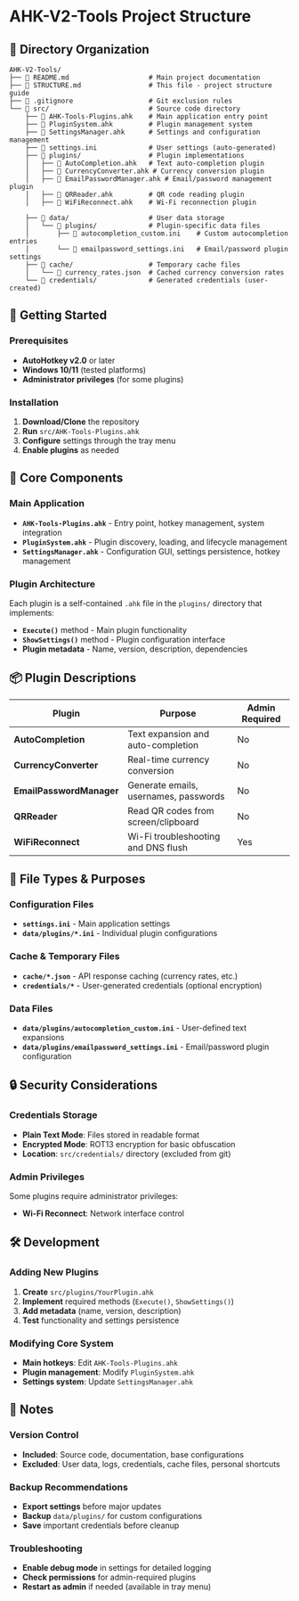 # AHK-V2-Tools Project Structure

## 📁 Directory Organization

```
AHK-V2-Tools/
├── 📄 README.md                    # Main project documentation
├── 📄 STRUCTURE.md                 # This file - project structure guide
├── 📄 .gitignore                   # Git exclusion rules
└── 📁 src/                         # Source code directory
    ├── 📄 AHK-Tools-Plugins.ahk    # Main application entry point
    ├── 📄 PluginSystem.ahk         # Plugin management system
    ├── 📄 SettingsManager.ahk      # Settings and configuration management
    ├── 📄 settings.ini             # User settings (auto-generated)
    ├── 📁 plugins/                 # Plugin implementations
    │   ├── 📄 AutoCompletion.ahk   # Text auto-completion plugin
    │   ├── 📄 CurrencyConverter.ahk # Currency conversion plugin
    │   ├── 📄 EmailPasswordManager.ahk # Email/password management plugin
    │   ├── 📄 QRReader.ahk         # QR code reading plugin
    │   ├── 📄 WiFiReconnect.ahk    # Wi-Fi reconnection plugin
    
    ├── 📁 data/                    # User data storage
    │   └── 📁 plugins/             # Plugin-specific data files
    │       ├── 📄 autocompletion_custom.ini    # Custom autocompletion entries
    │       └── 📄 emailpassword_settings.ini   # Email/password plugin settings
    ├── 📁 cache/                   # Temporary cache files
    │   └── 📄 currency_rates.json  # Cached currency conversion rates
    └── 📁 credentials/             # Generated credentials (user-created)
```

## 🚀 Getting Started

### Prerequisites
- **AutoHotkey v2.0** or later
- **Windows 10/11** (tested platforms)
- **Administrator privileges** (for some plugins)

### Installation
1. **Download/Clone** the repository
2. **Run** `src/AHK-Tools-Plugins.ahk`
3. **Configure** settings through the tray menu
4. **Enable plugins** as needed

## 🔧 Core Components

### Main Application
- **`AHK-Tools-Plugins.ahk`** - Entry point, hotkey management, system integration
- **`PluginSystem.ahk`** - Plugin discovery, loading, and lifecycle management  
- **`SettingsManager.ahk`** - Configuration GUI, settings persistence, hotkey management

### Plugin Architecture
Each plugin is a self-contained `.ahk` file in the `plugins/` directory that implements:
- **`Execute()`** method - Main plugin functionality
- **`ShowSettings()`** method - Plugin configuration interface
- **Plugin metadata** - Name, version, description, dependencies

## 📦 Plugin Descriptions

| Plugin | Purpose | Admin Required |
|--------|---------|----------------|
| **AutoCompletion** | Text expansion and auto-completion | No |
| **CurrencyConverter** | Real-time currency conversion | No |
| **EmailPasswordManager** | Generate emails, usernames, passwords | No |
| **QRReader** | Read QR codes from screen/clipboard | No |
| **WiFiReconnect** | Wi-Fi troubleshooting and DNS flush | Yes |


## 📁 File Types & Purposes

### Configuration Files
- **`settings.ini`** - Main application settings
- **`data/plugins/*.ini`** - Individual plugin configurations

### Cache & Temporary Files
- **`cache/*.json`** - API response caching (currency rates, etc.)
- **`credentials/*`** - User-generated credentials (optional encryption)

### Data Files
- **`data/plugins/autocompletion_custom.ini`** - User-defined text expansions
- **`data/plugins/emailpassword_settings.ini`** - Email/password plugin configuration

## 🔒 Security Considerations

### Credentials Storage
- **Plain Text Mode**: Files stored in readable format
- **Encrypted Mode**: ROT13 encryption for basic obfuscation
- **Location**: `src/credentials/` directory (excluded from git)

### Admin Privileges
Some plugins require administrator privileges:
- **Wi-Fi Reconnect**: Network interface control


## 🛠️ Development

### Adding New Plugins
1. **Create** `src/plugins/YourPlugin.ahk`
2. **Implement** required methods (`Execute()`, `ShowSettings()`)
3. **Add metadata** (name, version, description)
4. **Test** functionality and settings persistence

### Modifying Core System
- **Main hotkeys**: Edit `AHK-Tools-Plugins.ahk`
- **Plugin management**: Modify `PluginSystem.ahk`
- **Settings system**: Update `SettingsManager.ahk`

## 📝 Notes

### Version Control
- **Included**: Source code, documentation, base configurations
- **Excluded**: User data, logs, credentials, cache files, personal shortcuts

### Backup Recommendations
- **Export settings** before major updates
- **Backup** `data/plugins/` for custom configurations
- **Save** important credentials before cleanup

### Troubleshooting
- **Enable debug mode** in settings for detailed logging
- **Check permissions** for admin-required plugins
- **Restart as admin** if needed (available in tray menu) 